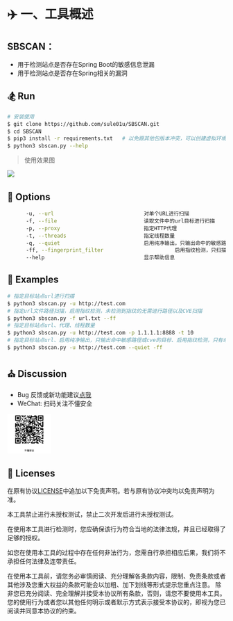 # ✈️ 一、工具概述
## SBSCAN：
- 用于检测站点是否存在Spring Boot的敏感信息泄漏
- 用于检测站点是否存在Spring相关的漏洞

## 🏂 Run
```Bash
# 安装使用
$ git clone https://github.com/sule01u/SBSCAN.git
$ cd SBSCAN
$ pip3 install -r requirements.txt   # 以免跟其他包版本冲突，可以创建虚拟环境后安装项目依赖
$ python3 sbscan.py --help
```
> 使用效果图

![](https://p.ipic.vip/1j9o3a.png)


## 🎡 Options
```Bash
      -u, --url               				对单个URL进行扫描
      -f, --file              				读取文件中的url目标进行扫描
      -p, --proxy             				指定HTTP代理
      -t, --threads           				指定线程数量
      -q, --quiet             				启用纯净输出，只输出命中的敏感路径信息
      -ff, --fingerprint_filter                       启用指纹检测，只扫描命中指纹的站点(可能有漏报，结合实际情况选择是否启用)
      --help                  				显示帮助信息

```

## 🎨 Examples
```Bash
# 指定目标站点url进行扫描
$ python3 sbscan.py -u http://test.com
# 指定url文件路径扫描，启用指纹检测，未检测到指纹的无需进行路径以及CVE扫描
$ python3 sbscan.py -f url.txt --ff
# 指定目标站点url、代理、线程数量
$ python3 sbscan.py -u http://test.com -p 1.1.1.1:8888 -t 10
# 指定目标站点url、启用纯净输出，只输出命中敏感路径或cve的目标、启用指纹检测，只有命中指纹的才继续扫描
$ python3 sbscan.py -u http://test.com --quiet -ff
```

## ⛪ Discussion
* Bug 反馈或新功能建议[点我](https://github.com/sule01u/SBSCAN/issues)
* WeChat: 扫码关注不懂安全
<p>
    <img alt="QR-code" src="https://github.com/sule01u/BigTree975.github.io/blob/master/img/mine.png" width="20%" height="20%" style="max-width:100%;">
</p>

## 📑 Licenses

在原有协议[LICENSE](https://github.com/sule01u/SBSCAN/blob/master/LICENSE)中追加以下免责声明。若与原有协议冲突均以免责声明为准。

本工具禁止进行未授权测试，禁止二次开发后进行未授权测试。

在使用本工具进行检测时，您应确保该行为符合当地的法律法规，并且已经取得了足够的授权。

如您在使用本工具的过程中存在任何非法行为，您需自行承担相应后果，我们将不承担任何法律及连带责任。

在使用本工具前，请您务必审慎阅读、充分理解各条款内容，限制、免责条款或者其他涉及您重大权益的条款可能会以加粗、加下划线等形式提示您重点注意。 除非您已充分阅读、完全理解并接受本协议所有条款，否则，请您不要使用本工具。您的使用行为或者您以其他任何明示或者默示方式表示接受本协议的，即视为您已阅读并同意本协议的约束。

